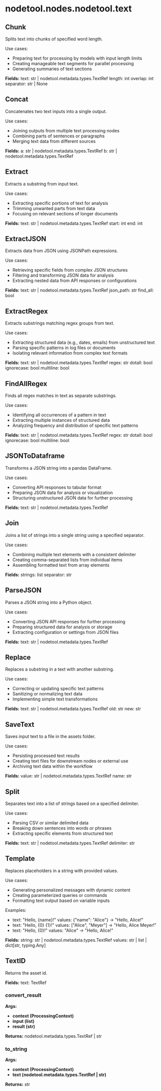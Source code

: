 # nodetool.nodes.nodetool.text

## Chunk

Splits text into chunks of specified word length.

Use cases:
- Preparing text for processing by models with input length limits
- Creating manageable text segments for parallel processing
- Generating summaries of text sections

**Fields:**
text: str | nodetool.metadata.types.TextRef
length: int
overlap: int
separator: str | None

## Concat

Concatenates two text inputs into a single output.

Use cases:
- Joining outputs from multiple text processing nodes
- Combining parts of sentences or paragraphs
- Merging text data from different sources

**Fields:**
a: str | nodetool.metadata.types.TextRef
b: str | nodetool.metadata.types.TextRef

## Extract

Extracts a substring from input text.

Use cases:
- Extracting specific portions of text for analysis
- Trimming unwanted parts from text data
- Focusing on relevant sections of longer documents

**Fields:**
text: str | nodetool.metadata.types.TextRef
start: int
end: int

## ExtractJSON

Extracts data from JSON using JSONPath expressions.

Use cases:
- Retrieving specific fields from complex JSON structures
- Filtering and transforming JSON data for analysis
- Extracting nested data from API responses or configurations

**Fields:**
text: str | nodetool.metadata.types.TextRef
json_path: str
find_all: bool

## ExtractRegex

Extracts substrings matching regex groups from text.

Use cases:
- Extracting structured data (e.g., dates, emails) from unstructured text
- Parsing specific patterns in log files or documents
- Isolating relevant information from complex text formats

**Fields:**
text: str | nodetool.metadata.types.TextRef
regex: str
dotall: bool
ignorecase: bool
multiline: bool

## FindAllRegex

Finds all regex matches in text as separate substrings.

Use cases:
- Identifying all occurrences of a pattern in text
- Extracting multiple instances of structured data
- Analyzing frequency and distribution of specific text patterns

**Fields:**
text: str | nodetool.metadata.types.TextRef
regex: str
dotall: bool
ignorecase: bool
multiline: bool

## JSONToDataframe

Transforms a JSON string into a pandas DataFrame.

Use cases:
- Converting API responses to tabular format
- Preparing JSON data for analysis or visualization
- Structuring unstructured JSON data for further processing

**Fields:**
text: str | nodetool.metadata.types.TextRef

## Join

Joins a list of strings into a single string using a specified separator.

Use cases:
- Combining multiple text elements with a consistent delimiter
- Creating comma-separated lists from individual items
- Assembling formatted text from array elements

**Fields:**
strings: list
separator: str

## ParseJSON

Parses a JSON string into a Python object.

Use cases:
- Converting JSON API responses for further processing
- Preparing structured data for analysis or storage
- Extracting configuration or settings from JSON files

**Fields:**
text: str | nodetool.metadata.types.TextRef

## Replace

Replaces a substring in a text with another substring.

Use cases:
- Correcting or updating specific text patterns
- Sanitizing or normalizing text data
- Implementing simple text transformations

**Fields:**
text: str | nodetool.metadata.types.TextRef
old: str
new: str

## SaveText

Saves input text to a file in the assets folder.

Use cases:
- Persisting processed text results
- Creating text files for downstream nodes or external use
- Archiving text data within the workflow

**Fields:**
value: str | nodetool.metadata.types.TextRef
name: str

## Split

Separates text into a list of strings based on a specified delimiter.

Use cases:
- Parsing CSV or similar delimited data
- Breaking down sentences into words or phrases
- Extracting specific elements from structured text

**Fields:**
text: str | nodetool.metadata.types.TextRef
delimiter: str

## Template

Replaces placeholders in a string with provided values.

Use cases:
- Generating personalized messages with dynamic content
- Creating parameterized queries or commands
- Formatting text output based on variable inputs

Examples:
- text: "Hello, {name}!" values: {"name": "Alice"} -> "Hello, Alice!"
- text: "Hello, {0} {1}!" values: ["Alice", "Meyer"] -> "Hello, Alice Meyer!"
- text: "Hello, {0}!" values: "Alice" -> "Hello, Alice!"

**Fields:**
string: str | nodetool.metadata.types.TextRef
values: str | list | dict[str, typing.Any]

## TextID

Returns the asset id.

**Fields:**
text: TextRef

### convert_result

**Args:**
- **context (ProcessingContext)**
- **input (list)**
- **result (str)**

**Returns:** nodetool.metadata.types.TextRef | str

### to_string

**Args:**
- **context (ProcessingContext)**
- **text (nodetool.metadata.types.TextRef | str)**

**Returns:** str

